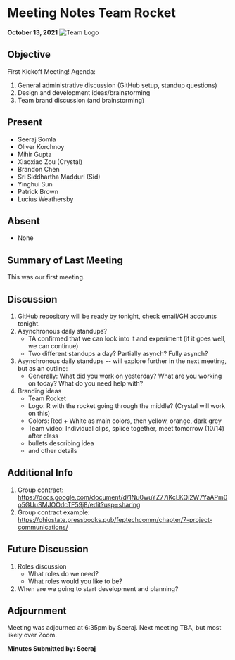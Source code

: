 # Meeting Notes Team Rocket
**October 13, 2021** ![Team Logo](../images/logo.jpg)
## Objective
First Kickoff Meeting!
Agenda:
1. General administrative discussion (GitHub setup, standup questions)
2. Design and development ideas/brainstorming
3. Team brand discussion (and brainstorming)
## Present
- Seeraj Somla
- Oliver Korchnoy
- Mihir Gupta
- Xiaoxiao Zou (Crystal)
- Brandon Chen
- Sri Siddhartha Madduri (Sid)
- Yinghui Sun
- Patrick Brown
- Lucius Weathersby
## Absent
- None
## Summary of Last Meeting
This was our first meeting.
## Discussion
1. GitHub repository will be ready by tonight, check email/GH accounts tonight.
2. Asynchronous daily standups?
   - TA confirmed that we can look into it and experiment (if it goes well, we can continue)
   - Two different standups a day? Partially asynch? Fully asynch?
3. Asynchronous daily standups -- will explore further in the next meeting, but as an outline:
   - Generally: What did you work on yesterday? What are you working on today? What do you need help with?
4. Branding ideas
   - Team Rocket
   - Logo: R with the rocket going through the middle? (Crystal will work on this)
   - Colors: Red + White as main colors, then yellow, orange, dark grey
   - Team video: Individual clips, splice together, meet tomorrow (10/14) after class
   - bullets describing idea
   - and other details
## Additional Info
1. Group contract: https://docs.google.com/document/d/1Nu0wuYZ77iKcLKQi2W7YaAPm0o5GUuSMJOOdcTF59j8/edit?usp=sharing
2. Group contract example: https://ohiostate.pressbooks.pub/feptechcomm/chapter/7-project-communications/
## Future Discussion
1. Roles discussion
    - What roles do we need?
    - What roles would you like to be?
2. When are we going to start development and planning?
## Adjournment
Meeting was adjourned at 6:35pm by Seeraj. Next meeting TBA, but most likely over Zoom.

**Minutes Submitted by: Seeraj** 


